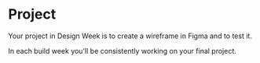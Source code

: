 # Project

Your project in Design Week is to create a wireframe in Figma and to test it.

In each build week you'll be consistently working on your final project.

